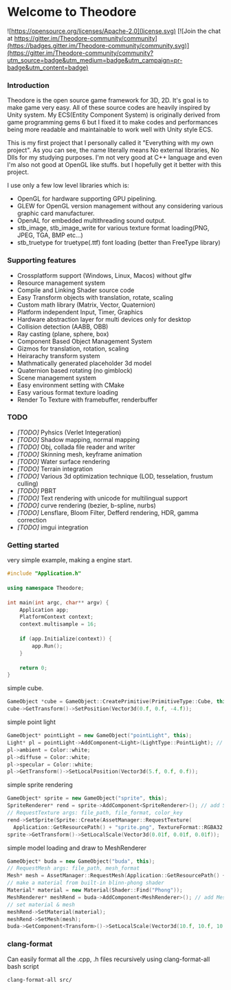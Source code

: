 Welcome to Theodore
=============
![https://opensource.org/licenses/Apache-2.0](license.svg)
[![Join the chat at https://gitter.im/Theodore-community/community](https://badges.gitter.im/Theodore-community/community.svg)](https://gitter.im/Theodore-community/community?utm_source=badge&utm_medium=badge&utm_campaign=pr-badge&utm_content=badge)
### Introduction
Theodore is the open source game framework for 3D, 2D. It's goal is to make game very easy.
All of these source codes are heavily inspired by Unity system. My ECS(Entity Component System) is originally derived from game programming gems 6 but I fixed it to make codes and performances being more readable and maintainable to work well with Unity style ECS.

This is my first project that I personally called it "Everything with my own project". As you can see, the name literally means No external libraries, No Dlls for my studying purposes. I'm not very good at C++ language and even I'm also not good at OpenGL like stuffs.
but I hopefully get it better with this project.

I use only a few low level libraries which is:  
- OpenGL for hardware supporting GPU pipelining.  
- GLEW for OpenGL version management without any considering various graphic card manufacturer.  
- OpenAL for embedded multithreading sound output.  
- stb_image, stb_image_write for various texture format loading(PNG, JPEG, TGA, BMP etc...)
- stb_truetype for truetype(.ttf) font loading (better than FreeType library)  

### Supporting features

+ Crossplatform support (Windows, Linux, Macos) without glfw
+ Resource management system
+ Compile and Linking Shader source code
+ Easy Transform objects with translation, rotate, scaling
+ Custom math library (Matrix, Vector, Quaternion)
+ Platform independent Input, Timer, Graphics
+ Hardware abstraction layer for multi devices only for desktop
+ Collision detection (AABB, OBB)
+ Ray casting (plane, sphere, box)
+ Component Based Object Management System
+ Gizmos for translation, rotation, scaling
+ Heirarachy transform system
+ Mathmatically generated placeholder 3d model
+ Quaternion based rotating (no gimblock)
+ Scene management system
+ Easy environment setting with CMake
+ Easy various format texture loading
+ Render To Texture with framebuffer, renderbuffer

### TODO

+ *[TODO]* Pyhsics (Verlet Integeration)
+ *[TODO]* Shadow mapping, normal mapping
+ *[TODO]* Obj, collada file reader and writer
+ *[TODO]* Skinning mesh, keyframe animation
+ *[TODO]* Water surface rendering
+ *[TODO]* Terrain integration
+ *[TODO]* Various 3d optimization technique (LOD, tesselation, frustum culling)
+ *[TODO]* PBRT
+ *[TODO]* Text rendering with unicode for multilingual support
+ *[TODO]* curve rendering (bezier, b-spline, nurbs)
+ *[TODO]* Lensflare, Bloom Filter, Defferd rendering, HDR, gamma correction
+ *[TODO]* imgui integration

### Getting started

very simple example, making a engine start.

```c++
#include "Application.h"

using namespace Theodore;

int main(int argc, char** argv) {
	Application app;
	PlatformContext context;
	context.multisample = 16;

	if (app.Initialize(context)) {
		app.Run();
	}

	return 0;
}
```

simple cube.

```c++
GameObject *cube = GameObject::CreatePrimitive(PrimitiveType::Cube, this); // make primitive from built-in imp
cube->GetTransform()->SetPosition(Vector3d(0.f, 0.f, -4.f));
```

simple point light

```c++
GameObject* pointLight = new GameObject("pointLight", this);
Light* pl = pointLight->AddComponent<Light>(LightType::PointLight); // add Light component
pl->ambient = Color::white;
pl->diffuse = Color::white;
pl->specular = Color::white;
pl->GetTransform()->SetLocalPosition(Vector3d(5.f, 0.f, 0.f));
```

simple sprite rendering

```c++
GameObject* sprite = new GameObject("sprite", this);
SpriteRenderer* rend = sprite->AddComponent<SpriteRenderer>(); // add SpriteRenderer component
// RequestTexture args: file_path, file_format, color_key
rend->SetSprite(Sprite::Create(AssetManager::RequestTexture(
  Application::GetResourcePath() + "sprite.png", TextureFormat::RGBA32, Color::white)));
sprite->GetTransform()->SetLocalScale(Vector3d(0.01f, 0.01f, 0.01f));
```

simple model loading and draw to MeshRenderer

```c++
GameObject* buda = new GameObject("buda", this);
// RequestMesh args: file_path, mesh_format
Mesh* mesh = AssetManager::RequestMesh(Application::GetResourcePath() + "model/budda.obj", MeshFormat::WaveFrontObj);
// make a material from built-in blinn-phong shader
Material* material = new Material(Shader::Find("Phong"));
MeshRenderer* meshRend = buda->AddComponent<MeshRenderer>(); // add MeshRenderer component
// set material & mesh
meshRend->SetMaterial(material);
meshRend->SetMesh(mesh);
buda->GetComponent<Transform>()->SetLocalScale(Vector3d(10.f, 10.f, 10.f));
```

### clang-format

Can easily format all the .cpp, .h files recursively using clang-format-all bash script

```bash
clang-format-all src/
```